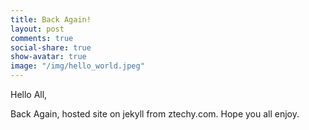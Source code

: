 ```yaml
---
title: Back Again!
layout: post
comments: true
social-share: true
show-avatar: true
image: "/img/hello_world.jpeg"
---
```


Hello All,

Back Again, hosted site on jekyll from ztechy.com. Hope you all enjoy.